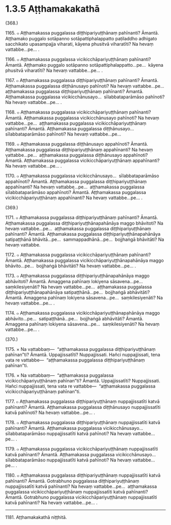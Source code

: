 

# 1.3.5 Aṭṭhamakakathā




(368.)

1165\. ๐ Aṭṭhamakassa puggalassa diṭṭhipariyuṭṭhānaṃ pahīnanti? Āmantā. Aṭṭhamako puggalo sotāpanno sotāpattiphalappatto paṭiladdho adhigato sacchikato upasampajja viharati, kāyena phusitvā viharatīti? Na hevaṃ vattabbe…pe… .

1166\. ๐ Aṭṭhamakassa puggalassa vicikicchāpariyuṭṭhānaṃ pahīnanti? Āmantā. Aṭṭhamako puggalo sotāpanno sotāpattiphalappatto…pe…  kāyena phusitvā viharatīti? Na hevaṃ vattabbe…pe… .

1167\. ๐ Aṭṭhamakassa puggalassa diṭṭhipariyuṭṭhānaṃ pahīnanti? Āmantā. Aṭṭhamakassa puggalassa diṭṭhānusayo pahīnoti? Na hevaṃ vattabbe…pe…  aṭṭhamakassa puggalassa diṭṭhipariyuṭṭhānaṃ pahīnanti? Āmantā. Aṭṭhamakassa puggalassa vicikicchānusayo…  sīlabbataparāmāso pahīnoti? Na hevaṃ vattabbe…pe… .

1168\. ๐ Aṭṭhamakassa puggalassa vicikicchāpariyuṭṭhānaṃ pahīnanti? Āmantā. Aṭṭhamakassa puggalassa vicikicchānusayo pahīnoti? Na hevaṃ vattabbe…pe…  aṭṭhamakassa puggalassa vicikicchāpariyuṭṭhānaṃ pahīnanti? Āmantā. Aṭṭhamakassa puggalassa diṭṭhānusayo…  sīlabbataparāmāso pahīnoti? Na hevaṃ vattabbe…pe…

1169\. ๐ Aṭṭhamakassa puggalassa diṭṭhānusayo appahīnoti? Āmantā. Aṭṭhamakassa puggalassa diṭṭhipariyuṭṭhānaṃ appahīnanti? Na hevaṃ vattabbe…pe…  aṭṭhamakassa puggalassa diṭṭhānusayo appahīnoti? Āmantā. Aṭṭhamakassa puggalassa vicikicchāpariyuṭṭhānaṃ appahīnanti? Na hevaṃ vattabbe…pe… .

1170\. ๐ Aṭṭhamakassa puggalassa vicikicchānusayo…  sīlabbataparāmāso appahīnoti? Āmantā. Aṭṭhamakassa puggalassa diṭṭhipariyuṭṭhānaṃ appahīnanti? Na hevaṃ vattabbe…pe…  aṭṭhamakassa puggalassa sīlabbataparāmāso appahīnoti? Āmantā. Aṭṭhamakassa puggalassa vicikicchāpariyuṭṭhānaṃ appahīnanti? Na hevaṃ vattabbe…pe… .

(369.)

1171\. ๐ Aṭṭhamakassa puggalassa diṭṭhipariyuṭṭhānaṃ pahīnanti? Āmantā. Aṭṭhamakassa puggalassa diṭṭhipariyuṭṭhānapahānāya maggo bhāvitoti? Na hevaṃ vattabbe…pe…  aṭṭhamakassa puggalassa diṭṭhipariyuṭṭhānaṃ pahīnanti? Āmantā. Aṭṭhamakassa puggalassa diṭṭhipariyuṭṭhānapahānāya satipaṭṭhānā bhāvitā…pe…  sammappadhānā…pe…  bojjhaṅgā bhāvitāti? Na hevaṃ vattabbe.

1172\. ๐ Aṭṭhamakassa puggalassa vicikicchāpariyuṭṭhānaṃ pahīnanti? Āmantā. Aṭṭhamakassa puggalassa vicikicchāpariyuṭṭhānapahānāya maggo bhāvito…pe…  bojjhaṅgā bhāvitāti? Na hevaṃ vattabbe…pe… .

1173\. ๐ Aṭṭhamakassa puggalassa diṭṭhipariyuṭṭhānapahānāya maggo abhāvitoti? Āmantā. Amaggena pahīnaṃ lokiyena sāsavena…pe…  saṃkilesiyenāti? Na hevaṃ vattabbe…pe…  aṭṭhamakassa puggalassa diṭṭhipariyuṭṭhānapahānāya satipaṭṭhānā…pe…  bojjhaṅgā abhāvitāti? Āmantā. Amaggena pahīnaṃ lokiyena sāsavena…pe…  saṃkilesiyenāti? Na hevaṃ vattabbe…pe… .

1174\. ๐ Aṭṭhamakassa puggalassa vicikicchāpariyuṭṭhānapahānāya maggo abhāvito…pe…  satipaṭṭhānā…pe…  bojjhaṅgā abhāvitāti? Āmantā. Amaggena pahīnaṃ lokiyena sāsavena…pe…  saṃkilesiyenāti? Na hevaṃ vattabbe…pe… .

(370.)

1175\. × Na vattabbaṃ—  “aṭṭhamakassa puggalassa diṭṭhipariyuṭṭhānaṃ pahīnan”ti? Āmantā. Uppajjissatīti? Nuppajjissati. Hañci nuppajjissati, tena vata re vattabbe—  “aṭṭhamakassa puggalassa diṭṭhipariyuṭṭhānaṃ pahīnan”ti.

1176\. × Na vattabbaṃ—  “aṭṭhamakassa puggalassa vicikicchāpariyuṭṭhānaṃ pahīnan”ti? Āmantā. Uppajjissatīti? Nuppajjissati. Hañci nuppajjissati, tena vata re vattabbe—  “aṭṭhamakassa puggalassa vicikicchāpariyuṭṭhānaṃ pahīnan”ti.

1177\. ๐ Aṭṭhamakassa puggalassa diṭṭhipariyuṭṭhānaṃ nuppajjissatīti katvā pahīnanti? Āmantā. Aṭṭhamakassa puggalassa diṭṭhānusayo nuppajjissatīti katvā pahīnoti? Na hevaṃ vattabbe…pe… .

1178\. ๐ Aṭṭhamakassa puggalassa diṭṭhipariyuṭṭhānaṃ nuppajjissatīti katvā pahīnanti? Āmantā. Aṭṭhamakassa puggalassa vicikicchānusayo…  sīlabbataparāmāso nuppajjissatīti katvā pahīnoti? Na hevaṃ vattabbe…pe… .

1179\. ๐ Aṭṭhamakassa puggalassa vicikicchāpariyuṭṭhānaṃ nuppajjissatīti katvā pahīnanti? Āmantā. Aṭṭhamakassa puggalassa vicikicchānusayo…  sīlabbataparāmāso nuppajjissatīti katvā pahīnoti? Na hevaṃ vattabbe…pe… .

1180\. ๐ Aṭṭhamakassa puggalassa diṭṭhipariyuṭṭhānaṃ nuppajjissatīti katvā pahīnanti? Āmantā. Gotrabhuno puggalassa diṭṭhipariyuṭṭhānaṃ nuppajjissatīti katvā pahīnanti? Na hevaṃ vattabbe…pe…  aṭṭhamakassa puggalassa vicikicchāpariyuṭṭhānaṃ nuppajjissatīti katvā pahīnanti? Āmantā. Gotrabhuno puggalassa vicikicchāpariyuṭṭhānaṃ nuppajjissatīti katvā pahīnanti? Na hevaṃ vattabbe…pe… .

---

1181\. Aṭṭhamakakathā niṭṭhitā.





